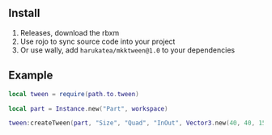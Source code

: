 
## Install

1. Releases, download the rbxm
2. Use rojo to sync source code into your project
3. Or use wally, add `harukatea/mkktween@1.0`  to your dependencies

## Example

``````lua
local tween = require(path.to.tween)

local part = Instance.new("Part", workspace)

tween:createTween(part, "Size", "Quad", "InOut", Vector3.new(40, 40, 1599), 1.599)
``````
